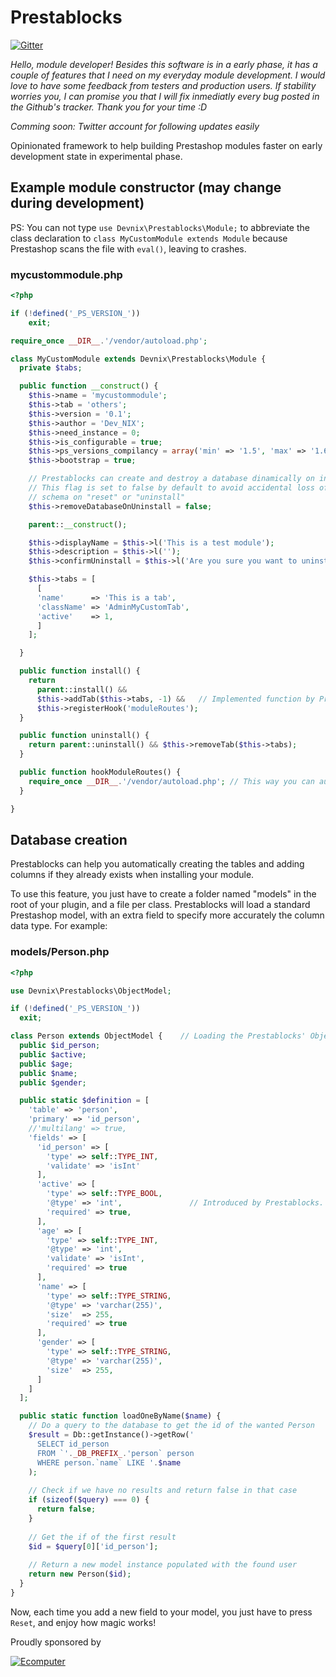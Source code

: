 # Prestablocks

[![Gitter](https://badges.gitter.im/DevNIX/prestablocks.svg)](https://gitter.im/DevNIX/prestablocks?utm_source=badge&utm_medium=badge&utm_campaign=pr-badge)

_Hello, module developer! Besides this software is in a early phase, it has a couple of features that I need on my everyday module development. I would love to have some feedback from testers and production users. If stability worries you, I can promise you that I will fix inmediatly every bug posted in the Github's tracker. Thank you for your time :D_

_Comming soon: Twitter account for following updates easily_

Opinionated framework to help building Prestashop modules faster on early development state in experimental phase.

## Example module constructor (may change during development)

PS: You can not type `use Devnix\Prestablocks\Module;` to abbreviate the class declaration to `class MyCustomModule extends Module` because Prestashop scans the file with `eval()`, leaving to crashes.

### mycustommodule.php
```php
<?php

if (!defined('_PS_VERSION_'))
	exit;

require_once __DIR__.'/vendor/autoload.php';

class MyCustomModule extends Devnix\Prestablocks\Module {
  private $tabs;

  public function __construct() {
    $this->name = 'mycustommodule';
    $this->tab = 'others';
    $this->version = '0.1';
    $this->author = 'Dev_NIX';
    $this->need_instance = 0;
    $this->is_configurable = true;
    $this->ps_versions_compilancy = array('min' => '1.5', 'max' => '1.6');
    $this->bootstrap = true;

    // Prestablocks can create and destroy a database dinamically on installation based on Prestashop ActiveRecord models.
    // This flag is set to false by default to avoid accidental loss of data. Set it to true to clean up your tables and 
    // schema on "reset" or "uninstall"
    $this->removeDatabaseOnUninstall = false;   

    parent::__construct();

    $this->displayName = $this->l('This is a test module');
    $this->description = $this->l('');
    $this->confirmUninstall = $this->l('Are you sure you want to uninstall?');

    $this->tabs = [
      [
      'name'      => 'This is a tab',
      'className' => 'AdminMyCustomTab',
      'active'    => 1,
      ]
    ];

  }

  public function install() {
    return
      parent::install() &&
      $this->addTab($this->tabs, -1) &&   // Implemented function by Prestablocks. Seemed like a standard in a lot of examples, and it's a repeated code never implemented.
      $this->registerHook('moduleRoutes');
  }

  public function uninstall() {
    return parent::uninstall() && $this->removeTab($this->tabs);
  }

  public function hookModuleRoutes() {
    require_once __DIR__.'/vendor/autoload.php'; // This way you can autoload dependencies on all your custom classes
  }

}

```

## Database creation

Prestablocks can help you automatically creating the tables and adding columns if they already exists when installing your module.

To use this feature, you just have to create a folder named "models" in the root of your plugin, and a file per class. Prestablocks will load a standard Prestashop model, with an extra field to specify more accurately the column data type. For example:

### models/Person.php
```php
<?php

use Devnix\Prestablocks\ObjectModel;

if (!defined('_PS_VERSION_'))
  exit;

class Person extends ObjectModel {    // Loading the Prestablocks' ObjectModel (extending the Prestashop's one). To use the Prestashop's original class, extend \ObjectModel
  public $id_person;
  public $active;
  public $age;
  public $name;
  public $gender;

  public static $definition = [
    'table'	=> 'person',
    'primary' => 'id_person',
    //'multilang' => true,
    'fields' => [
      'id_person' => [
        'type' => self::TYPE_INT,
        'validate' => 'isInt'
      ],
      'active' => [
        'type' => self::TYPE_BOOL,
        '@type' => 'int',               // Introduced by Prestablocks. Required to specify the column type for MySQL
        'required' => true,
      ],
      'age' => [
        'type' => self::TYPE_INT,
        '@type' => 'int',
        'validate' => 'isInt',
        'required' => true
      ],
      'name' => [
        'type' => self::TYPE_STRING,
        '@type' => 'varchar(255)',
        'size'  => 255,
        'required' => true
      ],
      'gender' => [
        'type' => self::TYPE_STRING,
        '@type' => 'varchar(255)',
        'size'  => 255,
      ]
    ]
  ];

  public static function loadOneByName($name) {
    // Do a query to the database to get the id of the wanted Person
    $result = Db::getInstance()->getRow('
      SELECT id_person
      FROM `'._DB_PREFIX_.'person` person
      WHERE person.`name` LIKE '.$name
    );
    
    // Check if we have no results and return false in that case
    if (sizeof($query) === 0) {
      return false;
    }
		
    // Get the if of the first result
    $id = $query[0]['id_person'];
		
    // Return a new model instance populated with the found user
    return new Person($id);
  }
}
```

Now, each time you add a new field to your model, you just have to press `Reset`, and enjoy how magic works!

Proudly sponsored by

[![Ecomputer](http://www.ecomputer.es/imagenes/empresa/descargas/logotipo_ecomputer_alargado_azul_min.jpg)](http://www.ecomputer.es)

